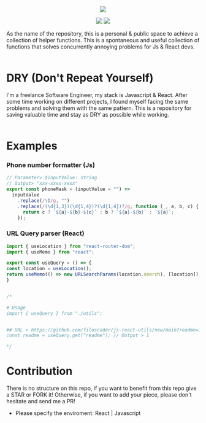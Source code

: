 <p align="center" width="100%">
<img src="https://user-images.githubusercontent.com/50701501/121663369-a5349280-caa6-11eb-905a-b32f19afc276.png" />
  </p>

<p align="center" width="100%">
<img src="https://img.shields.io/github/stars/filoscoder/js-react-dry?style=social" />
<img src="https://img.shields.io/github/forks/filoscoder/js-react-dry?style=social" />
  </p>


As the name of the repository, this is a personal & public space to achieve a collection of helper functions.
This is a spontaneous and useful collection of functions that solves concurrently annoying problems for Js & React devs.
<br/><br/>


# DRY (Don't Repeat Yourself)
I'm a freelance Software Engineer, my stack is Javascript & React.
After some time working on different projects, I found myself facing the same problems and solving them with the same pattern.
This is a repository for saving valuable time and stay as DRY as possible while working.
<br/><br/>

# Examples
### Phone number formatter (Js)
```javascript
// Parameter> $inputValue: string
// Output> "xxx-xxxx-xxxx"
export const phoneMask = (inputValue = "") =>
  inputValue
    .replace(/\D/g, "")
    .replace(/(\d{1,3})(\d{1,4})?(\d{1,4})?/g, function (_, a, b, c) {
      return c ? `${a}-${b}-${c}` : b ? `${a}-${b}` : `${a}`;
    });
```

### URL Query parser (React)
```javascript
import { useLocation } from "react-router-dom";
import { useMemo } from "react";

export const useQuery = () => {
const location = useLocation();
return useMemo(() => new URLSearchParams(location.search), [location]);
}


/*

# Usage
import { useQuery } from "./utils";


## URL > https://github.com/filoscoder/js-react-utils/new/main?readme=1
const readme = useQuery.get("readme"); // Output > 1

*/
```

# Contribution
There is no structure on this repo, if you want to benefit from this repo give a STAR or FORK it!
Otherwise, if you want to add your piece, please don't hesitate and send me a PR!
- Please specify the enviroment: React | Javascript
